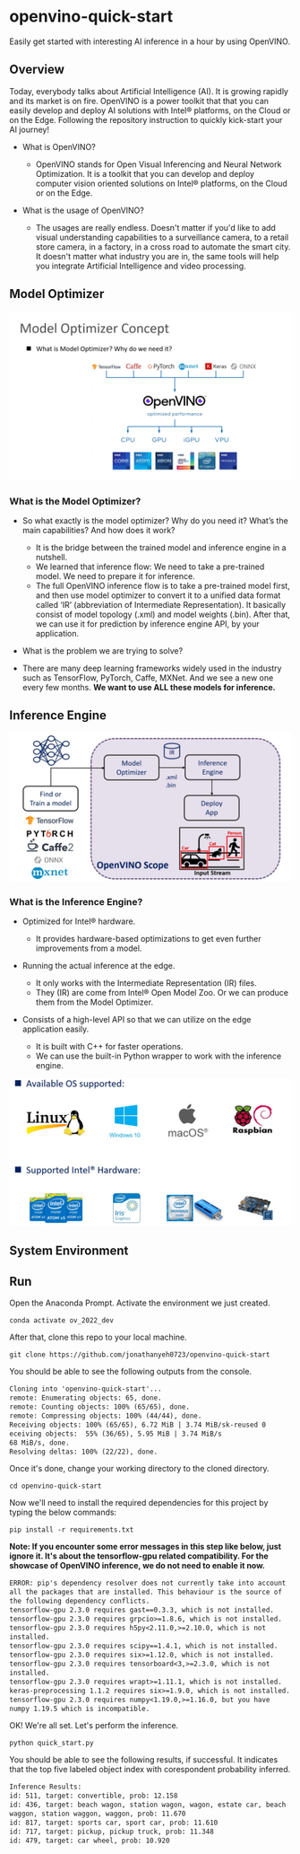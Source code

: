 # openvino-quick-start
Easily get started with interesting AI inference in a hour by using OpenVINO.

## Overview
Today, everybody talks about Artificial Intelligence (AI). It is growing rapidly and its market is on fire.  OpenVINO is a power toolkit that that you can easily develop and deploy AI solutions with Intel® platforms, on the Cloud or on the Edge.  Following the repository instruction to quickly kick-start your AI journey!

- What is OpenVINO?

  - OpenVINO stands for Open Visual Inferencing and Neural Network Optimization. It is a toolkit that you can develop and deploy computer vision oriented solutions on Intel® platforms, on the Cloud or on the Edge.
  
- What is the usage of OpenVINO?

  - The usages are really endless. Doesn't matter if you'd like to add visual understanding capabilities to a surveillance camera, to a retail store camera, in a factory, in a cross road to automate the smart city. It doesn't matter what industry you are in, the same tools will help you integrate Artificial Intelligence and video processing.

## Model Optimizer

![mo](./resources/mo.jpg)

### What is the Model Optimizer?

- So what exactly is the model optimizer? Why do you need it? What’s the main capabilities? And how does it work?
  - It is the bridge between the trained model and inference engine in a nutshell.
  - We learned that inference flow: We need to take a pre-trained model. We need to prepare it for inference.
  - The full OpenVINO inference flow is to take a pre-trained model first, and then use model optimizer to convert it to a unified data format called ‘IR’ (abbreviation of Intermediate Representation). It basically consist of model topology (.xml) and model weights (.bin). After that, we can use it for prediction by inference engine API, by your application.

- What is the problem we are trying to solve?
 - There are many deep learning frameworks widely used in the industry such as TensorFlow, PyTorch, Caffe, MXNet. And we see a new one every few months. **We want to use ALL these models for inference.**


## Inference Engine

![inference_enine_flow](./resources/inference_flow.jpg)

### What is the Inference Engine?

- Optimized for Intel® hardware.
  - It provides hardware-based optimizations to get even further improvements from a model.
  
- Running the actual inference at the edge.
  - It only works with the Intermediate Representation (IR) files.
  - They (IR) are come from Intel® Open Model Zoo. Or we can produce them from the Model Optimizer.

- Consists of a high-level API so that we can utilize on the edge application easily.
  - It is built with C++ for faster operations.
  - We can use the built-in Python wrapper to work with the inference engine.

![supported](./resources/support_os_hw.jpg)

## System Environment

## Run

Open the Anaconda Prompt. Activate the environment we just created.<br>
```
conda activate ov_2022_dev
```

After that, clone this repo to your local machine.<br>
```
git clone https://github.com/jonathanyeh0723/openvino-quick-start
```

You should be able to see the following outputs from the console.<br>
```
Cloning into 'openvino-quick-start'...
remote: Enumerating objects: 65, done.
remote: Counting objects: 100% (65/65), done.
remote: Compressing objects: 100% (44/44), done.
Receiving objects: 100% (65/65), 6.72 MiB | 3.74 MiB/sk-reused 0 eceiving objects:  55% (36/65), 5.95 MiB | 3.74 MiB/s
68 MiB/s, done.
Resolving deltas: 100% (22/22), done.
```

Once it's done, change your working directory to the cloned directory.<br>
```
cd openvino-quick-start
```

Now we'll need to install the required dependencies for this project by typing the below commands:<br>
```
pip install -r requirements.txt
```

**Note: If you encounter some error messages in this step like below, just ignore it. It's about the tensorflow-gpu related compatibility. For the showcase of OpenVINO inference, we do not need to enable it now.**
```
ERROR: pip's dependency resolver does not currently take into account all the packages that are installed. This behaviour is the source of the following dependency conflicts.
tensorflow-gpu 2.3.0 requires gast==0.3.3, which is not installed.
tensorflow-gpu 2.3.0 requires grpcio>=1.8.6, which is not installed.
tensorflow-gpu 2.3.0 requires h5py<2.11.0,>=2.10.0, which is not installed.
tensorflow-gpu 2.3.0 requires scipy==1.4.1, which is not installed.
tensorflow-gpu 2.3.0 requires six>=1.12.0, which is not installed.
tensorflow-gpu 2.3.0 requires tensorboard<3,>=2.3.0, which is not installed.
tensorflow-gpu 2.3.0 requires wrapt>=1.11.1, which is not installed.
keras-preprocessing 1.1.2 requires six>=1.9.0, which is not installed.
tensorflow-gpu 2.3.0 requires numpy<1.19.0,>=1.16.0, but you have numpy 1.19.5 which is incompatible.
```

OK! We're all set. Let's perform the inference.<br>
```
python quick_start.py
```

You should be able to see the following results, if successful. It indicates that the top five labeled object index with corespondent probability inferred.<br>
```
Inference Results:
id: 511, target: convertible, prob: 12.158
id: 436, target: beach wagon, station wagon, wagon, estate car, beach waggon, station waggon, waggon, prob: 11.670
id: 817, target: sports car, sport car, prob: 11.610
id: 717, target: pickup, pickup truck, prob: 11.348
id: 479, target: car wheel, prob: 10.920
```
